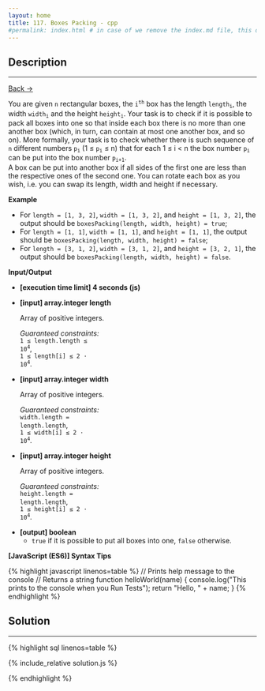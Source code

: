 ```yaml
---
layout: home
title: 117. Boxes Packing - cpp
#permalink: index.html # in case of we remove the index.md file, this doc will be the index page
---
```


<div class="row">
<div class="columnStmt" markdown="1">

## Description

---

[Back -> ](../README.md)

You are given <code>n</code> rectangular boxes, the <code>i<sup>th</sup></code> box has the length <code>length<sub>i</sub></code>, the width <code>width<sub>i</sub></code> and the height <code>height<sub>i</sub></code>. Your task is to check if it is possible to pack all boxes into one so that inside each box there is no more than one another box (which, in turn, can contain at most one another box, and so on). More formally, your task is to check whether there is such sequence of <code>n</code> different numbers <code>p<sub>i</sub></code> (1 ≤ <code>p<sub>i</sub></code> ≤ n) that for each 1 ≤ i < n the box number <code>p<sub>i</sub></code> can be put into the box number <code>p<sub>i+1</sub></code>.<br>
A box can be put into another box if all sides of the first one are less than the respective ones of the second one. You can rotate each box as you wish, i.e. you can swap its length, width and height if necessary.

**Example**

- For <code>length = [1, 3, 2]</code>, <code>width = [1, 3, 2]</code>, and <code>height = [1, 3, 2]</code>, the output should be
  <code>boxesPacking(length, width, height) = true</code>;
- For <code>length = [1, 1]</code>, <code>width = [1, 1]</code>, and <code>height = [1, 1]</code>, the output should be
  <code>boxesPacking(length, width, height) = false</code>;
- For <code>length = [3, 1, 2]</code>, <code>width = [3, 1, 2]</code>, and <code>height = [3, 2, 1]</code>, the output should be
  <code>boxesPacking(length, width, height) = false</code>.

**Input/Output**

- **[execution time limit] 4 seconds (js)**

- **[input] array.integer length**

  Array of positive integers.

  _Guaranteed constraints:_<br>
  <code>1 ≤ length.length ≤ 10<sup>4</sup></code>,<br>
  <code>1 ≤ length[i] ≤ 2 · 10<sup>4</sup></code>.

- **[input] array.integer width**

  Array of positive integers.

  _Guaranteed constraints:_<br>
  <code>width.length = length.length</code>,<br>
  <code>1 ≤ width[i] ≤ 2 · 10<sup>4</sup></code>.

- **[input] array.integer height**

  Array of positive integers.

  _Guaranteed constraints:_<br>
  <code>height.length = length.length</code>,<br>
  <code>1 ≤ height[i] ≤ 2 · 10<sup>4</sup></code>.

* **[output] boolean**
  - <code>true</code> if it is possible to put all boxes into one, <code>false</code> otherwise.

**[JavaScript (ES6)] Syntax Tips**

{% highlight javascript linenos=table %}
// Prints help message to the console
// Returns a string
function helloWorld(name) {
console.log("This prints to the console when you Run Tests");
return "Hello, " + name;
}
{% endhighlight %}

</div>
<div class="columnSol" markdown="1">

## Solution

---

{% highlight sql linenos=table %}

{% include_relative solution.js %}

{% endhighlight %}

</div>
</div>
